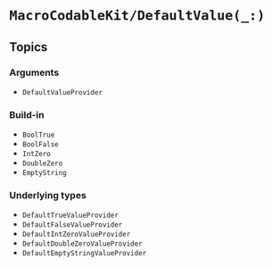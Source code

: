 #  ``MacroCodableKit/DefaultValue(_:)``

## Topics

### Arguments

- ``DefaultValueProvider``

### Build-in

- ``BoolTrue``
- ``BoolFalse``
- ``IntZero``
- ``DoubleZero``
- ``EmptyString``

### Underlying types

- ``DefaultTrueValueProvider``
- ``DefaultFalseValueProvider``
- ``DefaultIntZeroValueProvider``
- ``DefaultDoubleZeroValueProvider``
- ``DefaultEmptyStringValueProvider``
